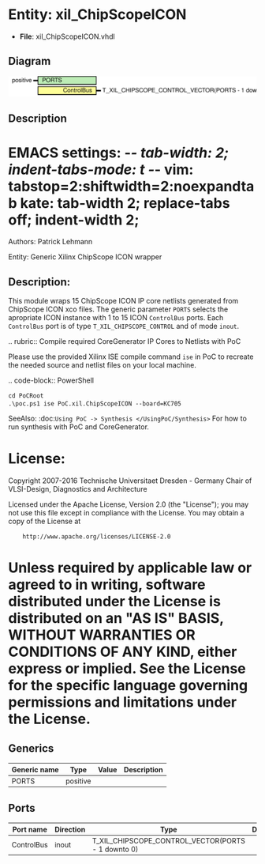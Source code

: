 # Entity: xil_ChipScopeICON

- **File**: xil_ChipScopeICON.vhdl
## Diagram

![Diagram](xil_ChipScopeICON.svg "Diagram")
## Description

 EMACS settings: -*-  tab-width: 2; indent-tabs-mode: t -*-
 vim: tabstop=2:shiftwidth=2:noexpandtab
 kate: tab-width 2; replace-tabs off; indent-width 2;
 =============================================================================
 Authors:				 	Patrick Lehmann

 Entity:				 	Generic Xilinx ChipScope ICON wrapper

 Description:
 -------------------------------------
 This module wraps 15 ChipScope ICON IP core netlists generated from ChipScope
 ICON xco files. The generic parameter ``PORTS`` selects the apropriate ICON
 instance with 1 to 15 ICON ``ControlBus`` ports. Each ``ControlBus`` port is
 of type ``T_XIL_CHIPSCOPE_CONTROL`` and of mode ``inout``.

 .. rubric:: Compile required CoreGenerator IP Cores to Netlists with PoC

 Please use the provided Xilinx ISE compile command ``ise`` in PoC to recreate
 the needed source and netlist files on your local machine.

 .. code-block:: PowerShell

    cd PoCRoot
    .\poc.ps1 ise PoC.xil.ChipScopeICON --board=KC705

 SeeAlso:
 :doc:`Using PoC -> Synthesis </UsingPoC/Synthesis>`
   For how to run synthesis with PoC and CoreGenerator.

 License:
 =============================================================================
 Copyright 2007-2016 Technische Universitaet Dresden - Germany
										 Chair of VLSI-Design, Diagnostics and Architecture

 Licensed under the Apache License, Version 2.0 (the "License");
 you may not use this file except in compliance with the License.
 You may obtain a copy of the License at

		http://www.apache.org/licenses/LICENSE-2.0

 Unless required by applicable law or agreed to in writing, software
 distributed under the License is distributed on an "AS IS" BASIS,
 WITHOUT WARRANTIES OR CONDITIONS OF ANY KIND, either express or implied.
 See the License for the specific language governing permissions and
 limitations under the License.
 =============================================================================
## Generics

| Generic name | Type     | Value | Description |
| ------------ | -------- | ----- | ----------- |
| PORTS        | positive |       |             |
## Ports

| Port name  | Direction | Type                                               | Description |
| ---------- | --------- | -------------------------------------------------- | ----------- |
| ControlBus | inout     | T_XIL_CHIPSCOPE_CONTROL_VECTOR(PORTS - 1 downto 0) |             |
